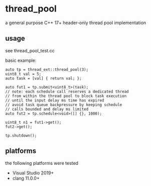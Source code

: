 # thread_pool
a general purpose C++ 17+ header-only thread pool implementation

## usage
see thread_pool_test.cc

basic example:
```
auto tp = thread_ext::thread_pool(3);
uint8_t val = 5;
auto task = [val] { return val; };

auto fut1 = tp.submit<uint8_t>(task);
// note: each schedule call reserves a dedicated thread
// from within the thread pool to block task execution
// until the input delay ms time has expired
// avoid task queue backpressure by keeping schedule
// calls bounded and delay ms limited
auto fut2 = tp.schedule<void>([] {}, 1000);

uint8_t n1 = fut1->get();
fut2->get();

tp.shutdown();
```

## platforms
the following platforms were tested

* Visual Studio 2019+
* clang 11.0.0+
